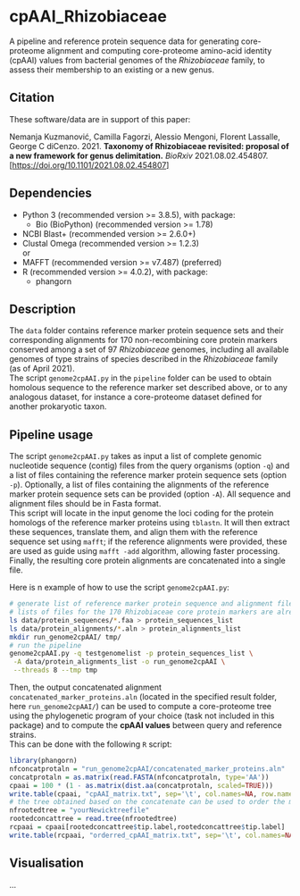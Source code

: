 # cpAAI_Rhizobiaceae
A pipeline and reference protein sequence data for generating core-proteome alignment and computing core-proteome amino-acid identity (cpAAI) values from bacterial genomes of the *Rhizobiaceae* family, to assess their membership to an existing or a new genus.

## Citation
These software/data are in support of this paper:

Nemanja Kuzmanović, Camilla Fagorzi, Alessio Mengoni, Florent Lassalle, George C diCenzo. 2021. **Taxonomy of Rhizobiaceae revisited: proposal of a new framework for genus delimitation.** *BioRxiv* 2021.08.02.454807.
[https://doi.org/10.1101/2021.08.02.454807]

## Dependencies
- Python 3 (recommended version >= 3.8.5), with package:
	- Bio (BioPython) (recommended version >= 1.78)
- NCBI Blast+ (recommended version >= 2.6.0+)
- Clustal Omega (recommended version >= 1.2.3)  
  or
- MAFFT (recommended version >= v7.487) (preferred)
- R (recommended version >= 4.0.2), with package:
	- phangorn

## Description
The `data` folder contains reference marker protein sequence sets and their corresponding alignments for 170 non-recombining core protein markers conserved among a set of 97 *Rhizobiaceae* genomes, including all available genomes of type strains of species described in the *Rhizobiaceae* family (as of April 2021).  
The script `genome2cpAAI.py` in the `pipeline` folder can be used to obtain homolous sequence to the reference marker set described above, or to any analogous dataset, for instance a core-proteome dataset defined for another prokaryotic taxon.

## Pipeline usage
The script `genome2cpAAI.py` takes as input a list of complete genomic nucleotide sequence (contig) files from the query organisms (option `-q`) and a list of files containing the reference marker protein sequence sets (option `-p`). Optionally, a list of files containing the alignments of the reference marker protein sequence sets can be provided (option `-A`). All sequence and alignment files should be in Fasta format.  
This script will locate in the input genome the loci coding for the protein homologs of the reference marker proteins using `tblastn`. It will then extract these sequences, translate them, and align them with the reference sequence set using `mafft`; if the reference alignments were provided, these are used as guide using `mafft -add` algorithm, allowing faster processing.  
Finally, the resulting core protein alignments are concatenated into a single file.

Here is n example of how to use the script `genome2cpAAI.py`:
```sh
# generate list of reference marker protein sequence and alignment files
# lists of files for the 170 Rhizobiaceae core protein markers are already available in data/
ls data/protein_sequences/*.faa > protein_sequences_list
ls data/protein_alignments/*.aln > protein_alignments_list
mkdir run_genome2cpAAI/ tmp/
# run the pipeline
genome2cpAAI.py -q testgenomelist -p protein_sequences_list \
 -A data/protein_alignments_list -o run_genome2cpAAI \
 --threads 8 --tmp tmp
```

Then, the output concatenated alignment `concatenated_marker_proteins.aln` (located in the specified result folder, here `run_genome2cpAAI/`) can be used to compute a core-proteome tree using the phylogenetic program of your choice (task not included in this package) and to compute the **cpAAI values** between query and reference strains.  
This can be done with the following `R` script:
```R
library(phangorn)
nfconcatprotaln = "run_genome2cpAAI/concatenated_marker_proteins.aln"
concatprotaln = as.matrix(read.FASTA(nfconcatprotaln, type='AA'))
cpaai = 100 * (1 - as.matrix(dist.aa(concatprotaln, scaled=TRUE)))
write.table(cpaai, "cpAAI_matrix.txt", sep='\t', col.names=NA, row.names=T)
# the tree obtained based on the concatenate can be used to order the matrix
nfrootedtree = "yourNewicktreefile"
rootedconcattree = read.tree(nfrootedtree)
rcpaai = cpaai[rootedconcattree$tip.label,rootedconcattree$tip.label]
write.table(rcpaai, "orderred_cpAAI_matrix.txt", sep='\t', col.names=NA, row.names=T)
```
## Visualisation
...